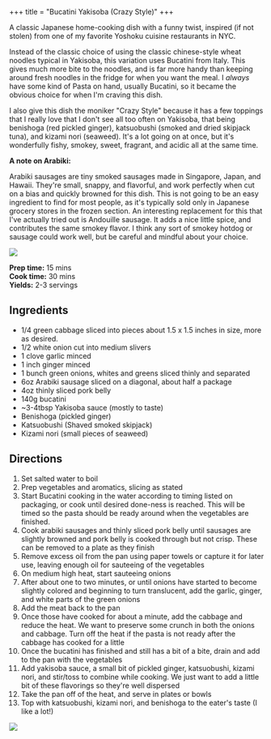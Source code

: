 +++
title = "Bucatini Yakisoba (Crazy Style)"
+++

A classic Japanese home-cooking dish with a funny twist, inspired (if not stolen) from one of my favorite Yoshoku cuisine restaurants in NYC.

Instead of the classic choice of using the classic chinese-style wheat noodles typical in Yakisoba, this variation uses Bucatini from Italy. This gives much more
bite to the noodles, and is far more handy than keeping around fresh noodles in the fridge for when you want the meal. I _always_ have some kind of Pasta on hand, usually Bucatini, so it
became the obvious choice for when I'm craving this dish.

I also give this dish the moniker "Crazy Style" because it has a few toppings that I really love that I don't see all too often on Yakisoba, that being benishoga (red pickled ginger), 
katsuobushi (smoked and dried skipjack tuna), and kizami nori (seaweed). It's a lot going on at once, but it's wonderfully fishy, smokey, sweet, fragrant, and acidic all at the same time.

**A note on Arabiki:**

Arabiki sausages are tiny smoked sausages made in Singapore, Japan, and Hawaii. They're small, snappy, and flavorful, and work perfectly when cut on a bias and quickly browned for this dish.
This is not going to be an easy ingredient to find for most people, as it's typically sold only in Japanese grocery stores in the frozen section. An interesting replacement for this 
that I've actually tried out is Andouille sausage. It adds a nice little spice, and contributes the same smokey flavor. I think any sort of smokey hotdog or sausage could work well, but be careful
and mindful about your choice.

![](menu.png)

**Prep time:** 15 mins \
**Cook time:** 30 mins \
**Yields:** 2-3 servings

## Ingredients
- 1/4 green cabbage sliced into pieces about 1.5 x 1.5 inches in size, more as desired. 
- 1/2 white onion cut into medium slivers
- 1 clove garlic minced
- 1 inch ginger minced
- 1 bunch green onions, whites and greens sliced thinly and separated
- 6oz Arabiki sausage sliced on a diagonal, about half a package
- 4oz thinly sliced pork belly
- 140g bucatini
- ~3-4tbsp Yakisoba sauce (mostly to taste)
- Benishoga (pickled ginger)
- Katsuobushi (Shaved smoked skipjack)
- Kizami nori (small pieces of seaweed)

## Directions
1. Set salted water to boil
2. Prep vegetables and aromatics, slicing as stated
3. Start Bucatini cooking in the water according to timing listed on packaging, or cook until desired done-ness is reached. This will be timed so
the pasta should be ready around when the vegetables are finished.
4. Cook arabiki sausages and thinly sliced pork belly until sausages are slightly browned and pork belly is cooked through but not crisp. These can be removed
to a plate as they finish
5. Remove excess oil from the pan using paper towels or capture it for later use, leaving enough oil for sauteeing of the vegetables
6. On medium high heat, start sauteeing onions
7. After about one to two minutes, or until onions have started to become slightly colored and beginning to turn translucent, add the garlic, ginger, and white parts of the green onions
8. Add the meat back to the pan
9. Once those have cooked for about a minute, add the cabbage and reduce the heat. We want to preserve some crunch in both the onions and cabbage.
Turn off the heat if the pasta is not ready after the cabbage has cooked for a little
10. Once the bucatini has finished and still has a bit of a bite, drain and add to the pan with the vegetables
11. Add yakisoba sauce, a small bit of pickled ginger, katsuobushi, kizami nori, and stir/toss to combine while cooking. We just want to add a little bit of these flavorings so they're well dispersed
12. Take the pan off of the heat, and serve in plates or bowls
13. Top with katsuobushi, kizami nori, and benishoga to the eater's taste (I like a lot!)

![](yakisoba.png)